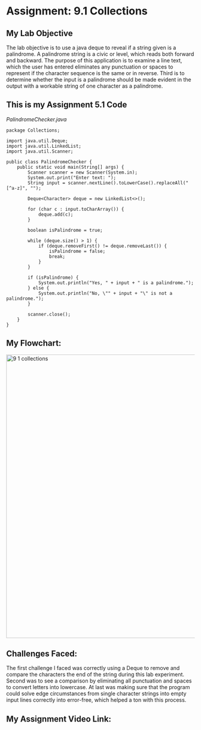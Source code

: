 # Assignment: 9.1 Collections

## My Lab Objective

The lab objective is to use a java deque to reveal if a string given is a palindrome. A palindrome string is a civic or level, which reads both forward and backward. The purpose of this application is to examine a line text, which the user has entered eliminates any punctuation or spaces to represent if the character sequence is the same or in reverse. Third is to determine whether the input is a palindrome should be made evident in the output with a workable string of one character as a palindrome.

## This is my Assignment 5.1 Code

*PalindromeChecker.java*

```
package Collections;

import java.util.Deque;
import java.util.LinkedList;
import java.util.Scanner;

public class PalindromeChecker {
    public static void main(String[] args) {
        Scanner scanner = new Scanner(System.in);
        System.out.print("Enter text: ");
        String input = scanner.nextLine().toLowerCase().replaceAll("[^a-z]", "");

        Deque<Character> deque = new LinkedList<>();

        for (char c : input.toCharArray()) {
            deque.add(c);
        }

        boolean isPalindrome = true;

        while (deque.size() > 1) {
            if (deque.removeFirst() != deque.removeLast()) {
                isPalindrome = false;
                break;
            }
        }

        if (isPalindrome) {
            System.out.println("Yes, " + input + " is a palindrome.");
        } else {
            System.out.println("No, \"" + input + "\" is not a palindrome.");
        }

        scanner.close();
    }
}
```


## My Flowchart:
<img width="808" height="755" alt="9 1 collections" src="https://github.com/user-attachments/assets/a6726e2c-3004-4983-ad99-f691c96faf78" />

## Challenges Faced:

The first challenge I faced was correctly using a Deque to remove and compare the characters the end of the string during this lab experiment. Second was to see a comparison by eliminating all punctuation and spaces to convert letters into lowercase. At last was making sure that the program could solve edge circumstances from single character strings into empty input lines correctly into error-free, which helped a ton with this process.

## My Assignment Video Link:
